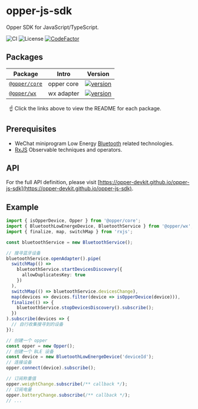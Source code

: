 # opper-js-sdk

Opper SDK for JavaScript/TypeScript.

![CI](https://github.com/opper-devkit/opper-js-sdk/workflows/Node.js%20CI/badge.svg)
![License](https://img.shields.io/badge/License-MIT-blue.svg)
[![CodeFactor](https://www.codefactor.io/repository/github/opper-devkit/opper-js-sdk/badge)](https://www.codefactor.io/repository/github/opper-devkit/opper-js-sdk)

## Packages

| Package                                                                               | Intro      | Version                                                                                                      |
| ------------------------------------------------------------------------------------- | ---------- | ------------------------------------------------------------------------------------------------------------ |
| [`@opper/core`](https://github.com/opper-devkit/opper-js-sdk/tree/main/packages/core) | opper core | [![version](https://img.shields.io/npm/v/@opper/core/latest.svg)](https://www.npmjs.com/package/@opper/core) |
| [`@opper/wx`](https://github.com/opper-devkit/opper-js-sdk/tree/main/packages/wx)     | wx adapter | [![version](https://img.shields.io/npm/v/@opper/wx/latest.svg)](https://www.npmjs.com/package/@opper/wx)     |

&nbsp; ☝️ Click the links above to view the README for each package.

## Prerequisites

- WeChat miniprogram Low Energy [Bluetooth](https://developers.weixin.qq.com/miniprogram/dev/framework/device/bluetooth.html) related technologies.
- [RxJS](https://rxjs.dev/guide/overview) Observable techniques and operators.

## API

For the full API definition, please visit [https://opper-devkit.github.io/opper-js-sdk](https://opper-devkit.github.io/opper-js-sdk).

## Example

```ts
import { isOpperDevice, Opper } from '@opper/core';
import { BluetoothLowEnergeDevice, BluetoothService } from '@opper/wx';
import { finalize, map, switchMap } from 'rxjs';

const bluetoothService = new BluetoothService();

// 搜寻蓝牙设备
bluetoothService.openAdapter().pipe(
  switchMap(() =>
    bluetoothService.startDevicesDiscovery({
      allowDuplicatesKey: true
    })
  ),
  switchMap(() => bluetoothService.devicesChange),
  map(devices => devices.filter(device => isOpperDevice(device))),
  finalize(() => {
    bluetoothService.stopDevicesDiscovery().subscribe();
  })
).subscribe(devices => {
  // 自行收集搜寻到的设备
});

// 创建一个 opper
const opper = new Opper();
// 创建一个 BLE 设备
const device = new BluetoothLowEnergeDevice('deviceId');
// 连接设备
opper.connect(device).subscribe();

// 订阅称重值
opper.weightChange.subscribe(/** callback */);
// 订阅电量
opper.batteryChange.subscribe(/** callback */);
// ...
```

